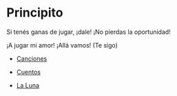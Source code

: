 # Principito

Si tenés ganas de jugar, ¡dale! ¡No pierdas la oportunidad!

¡A jugar mi amor!
¡Allá vamos! (Te sigo) 


* [Canciones](./Canciones.md)

* [Cuentos](./Cuentos.md)

* [La Luna](./LaLuna.md)



